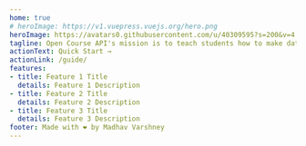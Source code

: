 ```yaml
---
home: true
# heroImage: https://v1.vuepress.vuejs.org/hero.png
heroImage: https://avatars0.githubusercontent.com/u/40309595?s=200&v=4
tagline: Open Course API's mission is to teach students how to make data driven applications for their school.
actionText: Quick Start →
actionLink: /guide/
features:
- title: Feature 1 Title
  details: Feature 1 Description
- title: Feature 2 Title
  details: Feature 2 Description
- title: Feature 3 Title
  details: Feature 3 Description
footer: Made with ❤️ by Madhav Varshney
---
```

